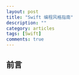 ```yaml
---
layout: post
title: "Swift 编程风格指南"
description: ""
category: articles
tags: [Swift]
comments: true
---
```



## 前言




